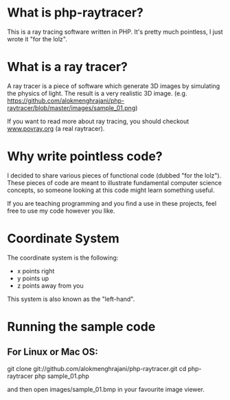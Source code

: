 What is php-raytracer?
======================

This is a ray tracing software written in PHP. It's pretty much pointless, I just wrote it "for the lolz".

What is a ray tracer?
=====================

A ray tracer is a piece of software which generate 3D images by simulating the physics of light. The result
is a very realistic 3D image.
(e.g. https://github.com/alokmenghrajani/php-raytracer/blob/master/images/sample_01.png)

If you want to read more about ray tracing, you should checkout www.povray.org (a real raytracer).

Why write pointless code?
=========================

I decided to share various pieces of functional code (dubbed "for the lolz"). These pieces of code are
meant to illustrate fundamental computer science concepts, so someone looking at this code might learn
something useful.

If you are teaching programming and you find a use in these projects, feel free to use my code however
you like.

Coordinate System
=================

The coordinate system is the following:
* x points right
* y points up
* z points away from you

This system is also known as the "left-hand".

Running the sample code
=======================

For Linux or Mac OS:
--------------------
git clone git://github.com/alokmenghrajani/php-raytracer.git
cd php-raytracer
php sample_01.php

and then open images/sample_01.bmp in your favourite image viewer.
